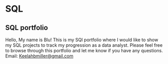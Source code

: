 # SQL

  ## SQL portfolio
   Hello, My name is Blu! This is my SQl portfolio where I would like to show my SQL projects to track my progression as a data analyst. Please feel free to browse through this portfolio and let me know if you have any questions.
Email: Keelahbmiller@gmail.com

